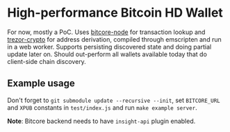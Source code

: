 # High-performance Bitcoin HD Wallet

For now, mostly a PoC.  Uses
[bitcore-node](https://github.com/bitpay/bitcore-node)
for transaction lookup and
[trezor-crypto](https://github.com/trezor/trezor-crypto)
for address derivation, compiled through emscripten and run in a web worker.
Supports persisting discovered state and doing partial update later on.
Should out-perform all wallets available today that do client-side chain
discovery.

## Example usage

Don't forget to `git submodule update --recursive --init`, set `BITCORE_URL` and
`XPUB` constants in `test/index.js` and run `make example server`.

**Note**: Bitcore backend needs to have `insight-api` plugin enabled.
